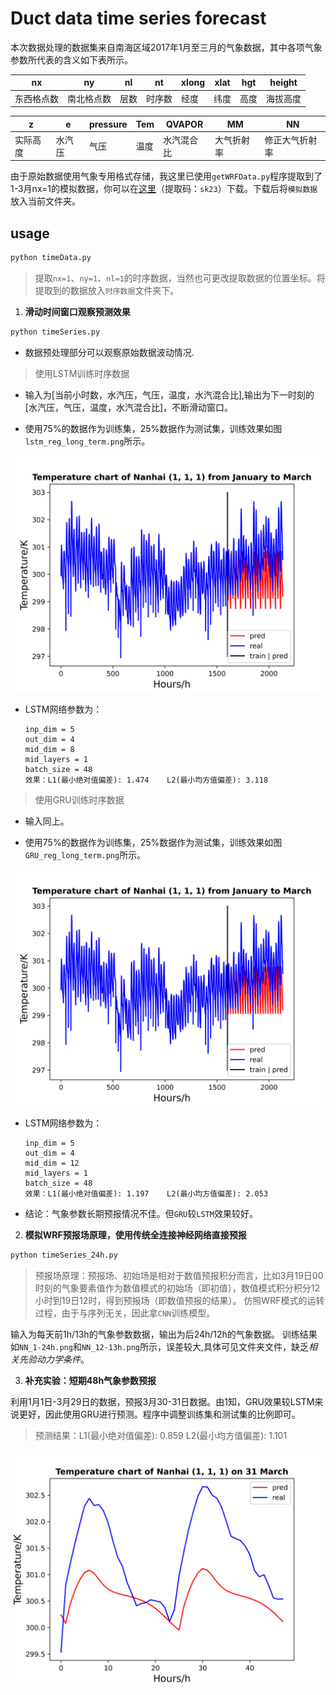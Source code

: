 # Duct data time series forecast

本次数据处理的数据集来自南海区域2017年1月至三月的气象数据，其中各项气象参数所代表的含义如下表所示。

nx|ny|nl|nt|xlong|xlat|hgt|height
--|--|--|--|--|--|--|--
东西格点数|南北格点数|层数|时序数|经度|纬度|高度|海拔高度

z|e|pressure|Tem|QVAPOR|MM|NN
--|--|--|--|--|--|--
实际高度|水汽压|气压|温度|水汽混合比|大气折射率|修正大气折射率

由于原始数据使用气象专用格式存储，我这里已使用`getWRFData.py`程序提取到了1-3月nx=1的模拟数据，你可以在[这里](https://pan.baidu.com/s/1KXLhmSZLxvm5wBlsjbqXHg 
)（提取码：`sk23`）下载。下载后将`模拟数据`放入当前文件夹。

## usage
```bash
python timeData.py
```

> 提取`nx=1`、`ny=1`、`nl=1`的时序数据，当然也可更改提取数据的位置坐标。将提取到的数据放入`时序数据`文件夹下。

1. **滑动时间窗口观察预测效果**

```bash
python timeSeries.py
```
- 数据预处理部分可以观察原始数据波动情况.

> 使用LSTM训练时序数据

- 输入为\[当前小时数，水汽压，气压，温度，水汽混合比],输出为下一时刻的\[水汽压，气压，温度，水汽混合比]，不断滑动窗口。

- 使用75%的数据作为训练集，25%数据作为测试集，训练效果如图`lstm_reg_long_term.png`所示。

![lstm_reg_long_term](./lstm_reg_long_term.png)

- LSTM网络参数为：

  ```
  inp_dim = 5
  out_dim = 4
  mid_dim = 8
  mid_layers = 1
  batch_size = 48
  效果：L1(最小绝对值偏差): 1.474    L2(最小均方值偏差): 3.118
  ```
> 使用GRU训练时序数据
- 输入同上。

- 使用75%的数据作为训练集，25%数据作为测试集，训练效果如图`GRU_reg_long_term.png`所示。

![GRU_reg_long_term](./GRU_reg_long_term.png)

- LSTM网络参数为：

  ```
  inp_dim = 5
  out_dim = 4
  mid_dim = 12
  mid_layers = 1
  batch_size = 48
  效果：L1(最小绝对值偏差): 1.197    L2(最小均方值偏差): 2.053
  ```
- 结论：气象参数长期预报情况不佳。但`GRU`较`LSTM`效果较好。

2. **模拟WRF预报场原理，使用传统全连接神经网络直接预报**
```bash
python timeSeries_24h.py
```
> 预报场原理：预报场、初始场是相对于数值预报积分而言，比如3月19日00时刻的气象要素值作为数值模式的初始场（即初值），数值模式积分积分12小时到19日12时，得到预报场（即数值预报的结果）。
仿照WRF模式的运转过程，由于与序列无关，因此拿`CNN`训练模型。

输入为每天前1h/13h的气象参数数据，输出为后24h/12h的气象数据。
训练结果如`NN_1-24h.png`和`NN_12-13h.png`所示，误差较大,具体可见文件夹文件，缺乏*相关先验动力学条件*。

3. **补充实验：短期48h气象参数预报**

利用1月1日-3月29日的数据，预报3月30-31日数据。由1知，GRU效果较LSTM来说更好，因此使用GRU进行预测。程序中调整训练集和测试集的比例即可。

> 预测结果：L1(最小绝对值偏差): 0.859    L2(最小均方值偏差): 1.101

![GRU_reg_long_term_3-31](./GRU_reg_long_term_3-31.png)



